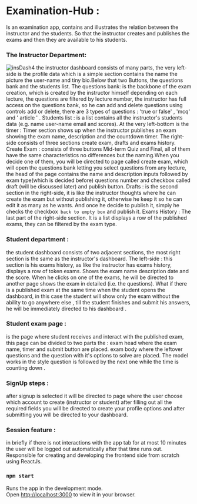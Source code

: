 # Examination-Hub :
Is an examination app, contains  and illustrates the relation between the instructor and the students. So that the instructor creates and publishes the exams and then they are available to his students.
### The Instructor Department:
![insDash4](https://github.com/Dawoud2297/Examination-Hub/assets/86451115/da1d093c-ac50-4ea4-a99b-ab353ea88d94)
the instructor dashboard consists of many parts, the very left-side is the profile data which is a simple section contains the name the picture the user-name and tiny bio.Below that two Buttons, the questions bank and the students list.
The questions bank:  is the backbone of the exam creation, which is created by the instructor himself depending on each lecture, the questions are filtered by lecture number, the instructor has full access on the questions bank, so he can add and delete questions using controls add or delete, there are 3 types of questions : 'true or false' , 'mcq' and ' article ' .
Students list : is a list contains all the instructor's students data (e.g. name user-name email and scores).
At the very left-bottom is the timer : 
Timer section shows up when the instructor publishes an exam showing the exam name, description and the countdown timer.
The right-side consists of three sections create exam, drafts and exams history.
Create Exam : consists of three buttons Mid-term Quiz and Final, all of them have the same characteristics no differences but the naming.When you decide one of them, you will be directed to page called create exam, which will open the questions bank letting you select questions from any lecture, the head of the page contains the name and description inputs followed by exam type(which is decided before) questions number and checkbox called draft (will be discussed later)  and publish button.
Drafts : is the second section in the right-side, it is like the instructor thoughts where he can create the exam but without publishing it, otherwise he keep it so he can edit it as many as he wants. And once he decide to publish it, simply he checks the checkbox` back to empty box` and publish it.
Exams History : The last part of the right-side section. It is a list displays a row of the published exams, they can be filtered by the exam type.
### Student department :
the student dashboard consists of two adjacent sections, the most right section is the same as the instructor's dashboard.
The left-side : this section is his exams history, as like the instructor has exams history, displays a row of token exams. Shows the exam name description date and the score. When he clicks on one of the exams, he will be directed to another page shows the exam in detailed (i.e. the questions).
What if there is a published exam at the same time when the student opens the dashboard, in this case the student will show only the exam without the ability to go anywhere else , till the student finishes and submit his answers, he will be immediately directed to his dashboard .
### Student exam page :
is the page where student receives and interact with the published exam, this page can be divided to two parts the : exam head where the exam name, timer and submit button are placed. exam body where the leftover questions and the question with it's options to solve are placed. The model works in the style question is followed by the next one while the time is counting down
.
### SignUp steps :
after signup is selected it will be directed to page where the user choose which account to create (instructor or student) after filling out all the required fields you will be directed to create your profile options and after submitting you will be directed to your dashboard.

### Session feature :
in briefly if there is not interactions with the app tab for at most 10 minutes the user will be logged out automatically after that time runs out.
Responsible for creating and developing the frontend side from scratch using ReactJs.
### `npm start`
Runs the app in the development mode.\
Open [http://localhost:3000](http://localhost:3000) to view it in your browser.
